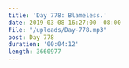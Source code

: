 ```yaml
---
title: 'Day 778: Blameless.'
date: 2019-03-08 16:27:00 -08:00
file: "/uploads/Day-778.mp3"
post: Day 778
duration: '00:04:12'
length: 3660977
---
```


